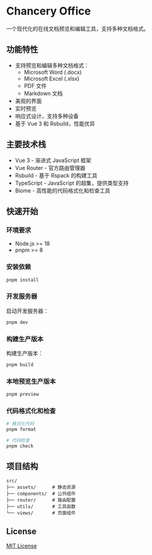 # Chancery Office

一个现代化的在线文档预览和编辑工具，支持多种文档格式。

## 功能特性

- 支持预览和编辑多种文档格式：
  - Microsoft Word (.docx)
  - Microsoft Excel (.xlsx)
  - PDF 文件
  - Markdown 文档
- 美观的界面
- 实时预览
- 响应式设计，支持多种设备
- 基于 Vue 3 和 Rsbuild，性能优异

## 主要技术栈

- Vue 3 - 渐进式 JavaScript 框架
- Vue Router - 官方路由管理器
- Rsbuild - 基于 Rspack 的构建工具
- TypeScript - JavaScript 的超集，提供类型支持
- Biome - 高性能的代码格式化和检查工具

## 快速开始

### 环境要求

- Node.js >= 18
- pnpm >= 8

### 安装依赖

```bash
pnpm install
```

### 开发服务器

启动开发服务器：

```bash
pnpm dev
```

### 构建生产版本

构建生产版本：

```bash
pnpm build
```

### 本地预览生产版本

```bash
pnpm preview
```

### 代码格式化和检查

```bash
# 格式化代码
pnpm format

# 代码检查
pnpm check
```

## 项目结构

```
src/
├── assets/      # 静态资源
├── components/  # 公共组件
├── router/      # 路由配置
├── utils/       # 工具函数
└── views/       # 页面组件
```

## License

[MIT License](LICENSE)
